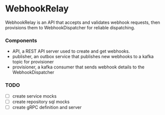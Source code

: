 # WebhookRelay

WebhookRelay is an API that accepts and validates webhook requests, then provisions them to WebhookDispatcher for reliable dispatching.

### Components
- API, a REST API server used to create and get webhooks.
- publisher, an outbox service that publishes new webhooks to a kafka topic for provisioner
- provisioner, a kafka consumer that sends webhook details to the WebhookDispatcher


### TODO
- [ ] create service mocks
- [ ] create repository sql mocks
- [ ] create gRPC definition and server
